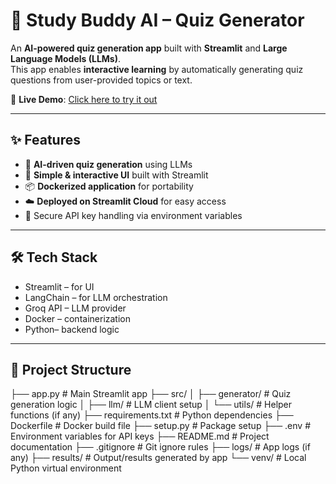 # 📘 Study Buddy AI – Quiz Generator

An **AI-powered quiz generation app** built with **Streamlit** and **Large Language Models (LLMs)**.  
This app enables **interactive learning** by automatically generating quiz questions from user-provided topics or text.

🚀 **Live Demo**: [Click here to try it out](https://study-buddy-ai-quiz.streamlit.app/)

---

## ✨ Features

- 🧠 **AI-driven quiz generation** using LLMs  
- 🎨 **Simple & interactive UI** built with Streamlit  
- 📦 **Dockerized application** for portability  
- ☁️ **Deployed on Streamlit Cloud** for easy access  
- 🔑 Secure API key handling via environment variables  

---

## 🛠️ Tech Stack

- Streamlit – for UI  
- LangChain – for LLM orchestration  
- Groq API – LLM provider  
- Docker – containerization  
- Python– backend logic  

---

## 📂 Project Structure
├── app.py # Main Streamlit app
├── src/
│ ├── generator/ # Quiz generation logic
│ ├── llm/ # LLM client setup
│ └── utils/ # Helper functions (if any)
├── requirements.txt # Python dependencies
├── Dockerfile # Docker build file
├── setup.py # Package setup
├── .env # Environment variables for API keys
├── README.md # Project documentation
├── .gitignore # Git ignore rules
├── logs/ # App logs (if any)
├── results/ # Output/results generated by app
└── venv/ # Local Python virtual environment



